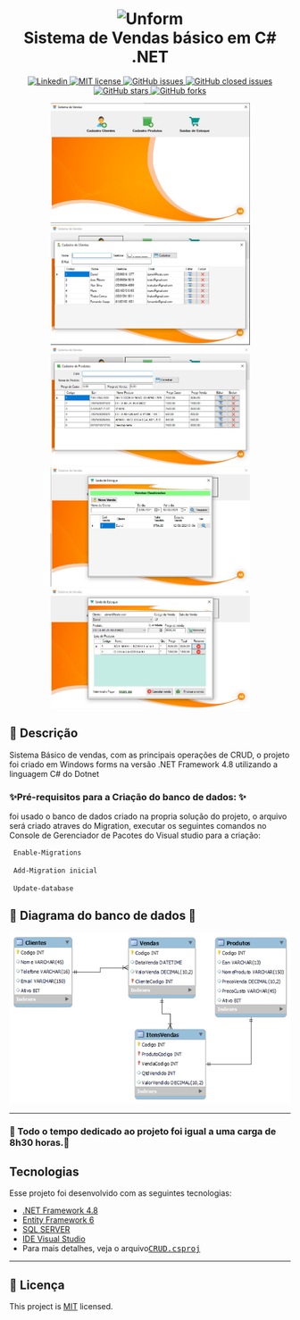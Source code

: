 <h1 align="center">
 <img src="https://github.com/DanieldeLimaS/SisVendas.Dotnet.CRUD/blob/master/SisVendas.Dotnet.CRUD/Resources/logo.ico"  align="center" height="150" width="175" alt="Unform" /><br>
 Sistema de Vendas básico em C# .NET </h1>

<p align="center">
 <a href="https://www.linkedin.com/in/daniellimals/">
    <img alt="Linkedin" src="https://img.shields.io/badge/-Daniel%20Lima-0e76a8?label=Linkedin&logo=linkedin&style=flat-square"/>
  </a>
  <a href="https://github.com/DanieldeLimaS/SisVendas.Dotnet.CRUD/blob/master/LICENSE">
    <img alt="MIT license" src="https://img.shields.io/github/license/DanieldeLimaS/SisVendas.Dotnet.CRUD?color=A31F34&style=flat-square"/>
  </a>
  <a href="https://github.com/DanieldeLimaS/SisVendas.Dotnet.CRUD/issues">
    <img alt="GitHub issues" src="https://img.shields.io/github/issues/DanieldeLimaS/SisVendas.Dotnet.CRUD?color=EBEBEB&style=flat-square"/>
  </a>
  <a href="https://github.com/DanieldeLimaS/SisVendas.Dotnet.CRUD/issues?q=is%3Aissue+is%3Aclosed">
    <img alt="GitHub closed issues" src="https://badgen.net/github/closed-issues/DanieldeLimaS/SisVendas.Dotnet.CRUD?color=EBEBEB&style=flat-square"/>
  </a>
  <a href="https://github.com/DanieldeLimaS/SisVendas.Dotnet.CRUD/stargazers">
    <img alt="GitHub stars" src="https://img.shields.io/github/stars/DanieldeLimaS/SisVendas.Dotnet.CRUD?color=yellow&style=flat-square"/>
  </a>
  <a href="https://github.com/DanieldeLimaS/SisVendas.Dotnet.CRUD/network">
    <img alt="GitHub forks" src="https://img.shields.io/github/forks/DanieldeLimaS/SisVendas.Dotnet.CRUD?color=EBEBEB&style=flat-square"/>
  </a>
</p>



<p align="center">  
  <img alt="Principal" src="./SisVendas.Dotnet.CRUD/Resources/imgPrincipal.jpg" width="357px" />
  <img alt="Cadastro de clientes" src="./SisVendas.Dotnet.CRUD/Resources/imgCadastroCliente.jpg" width="357px" />
  <img alt="Cadastro de Produtos" src="./SisVendas.Dotnet.CRUD/Resources/imgCadastroProdutos.jpg" width="357px" />
  <img alt="Consulta Vendas" src="./SisVendas.Dotnet.CRUD/Resources/imgVendaConsulta.jpg" width="357px" />
  <img alt="Nova Venda" src="./SisVendas.Dotnet.CRUD/Resources/imgNovaVenda.jpg" width="357px" />
</p>

## :page_facing_up: Descrição

Sistema Básico de vendas, com as principais operações de CRUD, o projeto foi criado em Windows forms na versão .NET Framework 4.8 utilizando a linguagem C# do Dotnet

### ✨Pré-requisitos para a Criação do banco de dados: ✨

foi usado o banco de dados criado na propria solução do projeto, o arquivo será criado atraves do Migration, executar os seguintes comandos no Console de Gerenciador de Pacotes do Visual studio para a criação:
```
 Enable-Migrations

 Add-Migration inicial

 Update-database

```
 ## 🎲 Diagrama do banco de dados 🎲


<img src="./Modelagem%20do%20Banco%20de%20dados/ModelagemBancoDeDados.png" alt="Diagrama da aplicação" />

--- 
### 🚀 Todo o tempo dedicado ao projeto foi igual a uma carga de 8h30 horas.🚀


## Tecnologias

Esse projeto foi desenvolvido com as seguintes tecnologias:

- [.NET Framework 4.8](https://dotnet.microsoft.com/download/dotnet-framework/net48)
- [Entity Framework 6](https://docs.microsoft.com/pt-br/ef/ef6/fundamentals/install)
- [SQL SERVER](https://www.microsoft.com/pt-br/sql-server/sql-server-downloads)
- [IDE Visual Studio](https://visualstudio.microsoft.com/pt-br/)
- Para mais detalhes, veja o arquivo<kbd>[CRUD.csproj](./SisVendas.Dotnet.CRUD/UI.csproj.csproj)</kbd>

---


## :closed_book: Licença

This project is [MIT](https://github.com/Igor-Gregori/moveit/blob/main/LICENSE) licensed.
